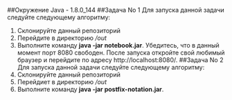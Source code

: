 ##Окружение
Java - 1.8.0_144
##Задача No 1
Для запуска данной задачи следуйте следующему алгоритму:
1. Склонируйте данный репозиторий
1. Перейдите в директорию _/out_
1. Выполните команду **java -jar notebook.jar**.
Убедитесь, что в данный момент порт 8080 свободен. После запуска откройте свой любимый браузер
и перейдите по адресу http://localhost:8080/.
##Задача No 2
Для запуска данной задачи следуйте следующему алгоритму:
1. Склонируйте данный репозиторий
1. Перейдиет в директорию _/out_
1. Выполните команду **java -jar postfix-notation.jar**.